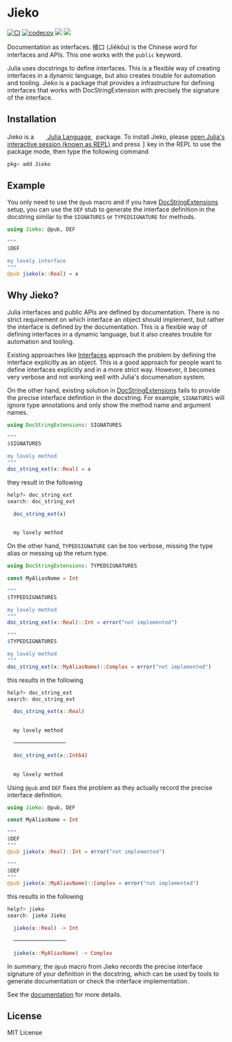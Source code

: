 # Jieko

[![CI](https://github.com/Roger-luo/Jieko.jl/actions/workflows/CI.yml/badge.svg)](https://github.com/Roger-luo/Jieko.jl/actions/workflows/CI.yml)
[![codecov](https://codecov.io/gh/Roger-luo/Jieko.jl/graph/badge.svg?token=8EIbN4OPo2)](https://codecov.io/gh/Roger-luo/Jieko.jl)
[![][docs-stable-img]][docs-stable-url]
[![][docs-dev-img]][docs-dev-url]

Documentation as interfaces. 接口 (Jiēkǒu) is the Chinese word for interfaces and APIs. This one works with the `public` keyword.

Julia uses docstrings to define interfaces. This is a flexible way of creating interfaces in a dynamic language, but also creates trouble for automation and tooling. Jieko is a package that provides a infrastructure for defining interfaces that works with DocStringExtension with precisely the signature of the interface.

## Installation

<p>
Jieko is a &nbsp;
    <a href="https://julialang.org">
        <img src="https://raw.githubusercontent.com/JuliaLang/julia-logo-graphics/master/images/julia.ico" width="16em">
        Julia Language
    </a>
    &nbsp; package. To install Jieko,
    please <a href="https://docs.julialang.org/en/v1/manual/getting-started/">open
    Julia's interactive session (known as REPL)</a> and press <kbd>]</kbd>
    key in the REPL to use the package mode, then type the following command
</p>

```julia
pkg> add Jieko
```

## Example

You only need to use the `@pub` macro and if you have [DocStringExtensions](https://github.com/JuliaDocs/DocStringExtensions.jl) setup, you can use the `DEF` stub to generate the interface definition in the docstring similar to the `SIGNATURES` or `TYPEDSIGNATURE` for methods.

```julia
using Jieko: @pub, DEF

"""
$DEF

my lovely interface
"""
@pub jieko(x::Real) = x
```

## Why Jieko?

Julia interfaces and public APIs are defined by documentation. There is no strict requirement
on which interface an object should implement, but rather the interface is defined by the
documentation. This is a flexible way of defining interfaces in a dynamic language, but it
also creates trouble for automation and tooling.

Existing approaches like [Interfaces](https://juliahub.com/ui/Packages/General/Interfaces) approach
the problem by defining the interface explicitly as an object. This is a good approach for people
want to define interfaces explicitly and in a more strict way. However, it becomes very verbose and not
working well with Julia's documenation system.

On the other hand, existing solution in [DocStringExtensions](https://juliahub.com/ui/Packages/General/DocStringExtensions)
fails to provide the precise interface definition in the docstring. For example, `SIGNATURES` will ignore
type annotations and only show the method name and argument names.

```julia
using DocStringExtensions: SIGNATURES

"""
$SIGNATURES

my lovely method
"""
doc_string_ext(x::Real) = x
```

they result in the following

```julia
help?> doc_string_ext
search: doc_string_ext

  doc_string_ext(x)
  

  my lovely method
```

On the other hand, `TYPEDSIGNATURE` can be too verbose, missing the type alias or messing up the return type.

```julia
using DocStringExtensions: TYPEDSIGNATURES

const MyAliasName = Int

"""
$TYPEDSIGNATURES

my lovely method
"""
doc_string_ext(x::Real)::Int = error("not implemented")

"""
$TYPEDSIGNATURES

my lovely method
"""
doc_string_ext(x::MyAliasName)::Complex = error("not implemented")
```

this results in the following

```julia
help?> doc_string_ext
search: doc_string_ext

  doc_string_ext(x::Real)
  

  my lovely method

  ─────────────────

  doc_string_ext(x::Int64)
  

  my lovely method
```

Using `@pub` and `DEF` fixes the problem as they actually record the precise interface definition.

```julia
using Jieko: @pub, DEF

const MyAliasName = Int

"""
$DEF
"""
@pub jieko(x::Real)::Int = error("not implemented")

"""
$DEF
"""
@pub jieko(x::MyAliasName)::Complex = error("not implemented")
```

this results in the following

```julia
help?> jieko
search: jieko Jieko

  jieko(x::Real) -> Int

  ─────────────────

  jieko(x::MyAliasName) -> Complex
```

In summary, the `@pub` macro from Jieko records the precise interface signature of your definition in the docstring, which can be used by tools to generate documentation or check the interface implementation.

See the [documentation](https://Roger-luo.github.io/Jieko.jl/dev/) for more details.

## License

MIT License

[docs-dev-img]: https://img.shields.io/badge/docs-dev-blue.svg
[docs-dev-url]: https://Roger-luo.github.io/Jieko.jl/dev/
[docs-stable-img]: https://img.shields.io/badge/docs-stable-blue.svg
[docs-stable-url]: https://Roger-luo.github.io/Jieko.jl/stable
